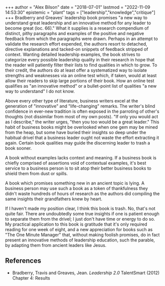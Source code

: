 +++
author = "Alex Bilson"
date = "2018-07-01"
lastmod = "2022-11-09 14:53:30"
epistemic = "plant"
tags = ["leadership","knowledge","critique"]
+++
Bradberry and Greaves' leadership book promises "a new way to understand great leadership and an innovative method for any leader to become great (loc. 66)." What it supplies is a research compendium of distinct, pithy paragraphs and examples of the positive and negative feedback from which the paragraphs were drawn. Perhaps in an attempt to validate the research effort expended, the authors resort to detached, directive explanations and tacked-on snippets of feedback stripped of context. Wanting detailed leadership examples, the book strives to categorize every possible leadership quality in their research in hope that the reader will patiently filter their lists to find qualities in which to grow. To their credit, the authors do at least offer a systematized way to isolate strengths and weaknesses via an online test which, if taken, would at least allow their readers to skip large portions of their book. How an online test qualifies as "an innovative method" or a bullet-point list of qualities "a new way to understand" I do not know.

Above every other type of literature, business writers excel at the generation of "innovative" and "life-changing" remarks. The writer's blind confidence in ever-new tradition is often exposed in the parroting of other's thoughts (not dissimilar from most of my own posts). "If only you would act as I describe," the writer urges, "then you too would be a great leader." This habit of business books might be overlooked when one gem may be mined from the heap, but some have buried their insights so deep under the habitual drivel that a business leader ought not waste the effort extracting it again. Certain book qualities may guide the discerning leader to trash a book sooner.

A book without examples lacks context and meaning. If a business book is chiefly comprised of assertions void of contextual examples, it's best service to a business person is to sit atop their better business books to shield them from dust or spills.

A book which promises something new in an ancient topic is lying. A business person may use such a book as a token of thankfulness they didn't waste hundreds of hours of research as the authors did compiling the same insights their grandfathers knew by heart.

If I haven't made my position clear, I think this book is trash. No, that's not quite fair. There are undoubtedly some true insights if one is patient enough to separate them from the drivel; I just don't have time or energy to do so. My practical application to this book is gratitude that it's only required reading for one week of eight, and a new appreciation for books such as "The One Minute Manager" that, without making foolish promises, do in fact present an innovative methods of leadership education, such the parable, by adapting them from ancient leaders like Jesus.

## References

- Bradberry, Travis and Greaves, Jean. _Leadership 2.0_ TalentSmart (2012) Chapter 4: Results

